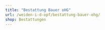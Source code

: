 ```yaml
---
title: "Bestattung Bauer oHG"
url: /weiden-i-d-opf/bestattung-bauer-ohg/
shop: Bestattungen
---
```


